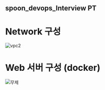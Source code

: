 ## spoon_devops_Interview PT

# Network 구성 
![vpc2](https://user-images.githubusercontent.com/43293666/104270330-9c319c00-54db-11eb-9947-a8ee309fdf8e.png)


# Web 서버 구성 (docker)
![무제](https://user-images.githubusercontent.com/43293666/103907217-5627b180-5144-11eb-9c35-57686eef532a.png)